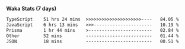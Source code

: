
<b>Waka Stats (7 days)</b>

<!--START_SECTION:waka-->

```txt
TypeScript    51 hrs 24 mins  >>>>>>>>>>>>>>>>>>>>>----   84.05 %
JavaScript    6 hrs 13 mins   >>>----------------------   10.19 %
Prisma        1 hr 44 mins    >------------------------   02.84 %
Other         52 mins         -------------------------   01.44 %
JSON          18 mins         -------------------------   00.51 %
```

<!--END_SECTION:waka-->
